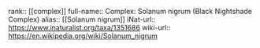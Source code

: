

rank:: [[complex]]
full-name:: Complex: Solanum nigrum (Black Nightshade Complex)
alias:: [[Solanum nigrum]]
iNat-url:: https://www.inaturalist.org/taxa/1351686
wiki-url:: https://en.wikipedia.org/wiki/Solanum_nigrum